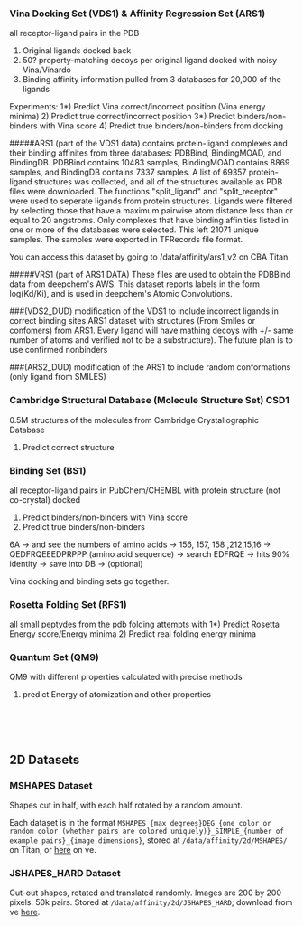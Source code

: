 ### Vina Docking Set (VDS1) & Affinity Regression Set (ARS1) 

all receptor-ligand pairs in the PDB
1) Original ligands docked back
2) 50? property-matching decoys per original ligand docked with noisy Vina/Vinardo
3) Binding affinity information pulled from 3 databases for 20,000 of the ligands

Experiments: 
1*) Predict Vina correct/incorrect position (Vina energy minima)
2) Predict true correct/incorrect position
3*) Predict binders/non-binders with Vina score
4) Predict true binders/non-binders from docking 

#####ARS1 (part of the VDS1 data)
contains protein-ligand complexes and their binding affinites from three databases: PDBBind, BindingMOAD, and BindingDB. PDBBind contains 10483 samples, BindingMOAD contains 8869 samples, and BindingDB contains 7337 samples. A list of 69357 protein-ligand structures was collected, and all of the structures available as PDB files were downloaded. The functions "split_ligand" and "split_receptor" were used to seperate ligands from protein structures. Ligands were filtered by selecting those that have a maximum pairwise atom distance less than or equal to 20 angstroms. Only complexes that have binding affinities listed in one or more of the databases were selected. This left 21071 unique samples. The samples were exported in TFRecords file format. 

You can access this dataset by going to /data/affinity/ars1_v2 on CBA Titan.

#####VRS1 (part of ARS1 DATA)
These files are used to obtain the PDBBind data from deepchem's AWS. This dataset reports labels in the form log(Kd/Ki), and is used in deepchem's Atomic Convolutions. 

###(VDS2_DUD) modification of the VDS1 to include incorrect ligands in correct binding sites
ARS1 dataset with structures (From Smiles or confomers) from ARS1. Every ligand will have mathing decoys with +/- same number of atoms and verified not to be a substructure). 
The future plan is to use confirmed nonbinders

###(ARS2_DUD) modification of the ARS1 to include random conformations (only ligand from SMILES)


### Cambridge Structural Database (Molecule Structure Set) CSD1
0.5M structures of the molecules from Cambridge Crystallographic Database
1) Predict correct structure

### Binding Set (BS1)
all receptor-ligand pairs in PubChem/CHEMBL with protein structure (not co-crystal) docked
1) Predict binders/non-binders with Vina score
2) Predict true binders/non-binders

6A -> and see the numbers of amino acids -> 156, 157, 158 ,212,15,16 -> QEDFRQEEEDPRPPP (amino acid sequence) -> search EDFRQE -> hits 90% identity -> save into DB -> (optional) 

Vina docking and binding sets go together.

### Rosetta Folding Set (RFS1)
all small peptydes from the pdb folding attempts with 
1*) Predict Rosetta Energy score/Energy minima
2) Predict real folding energy minima

### Quantum Set (QM9)
QM9 with different properties calculated with precise methods
1) predict Energy of atomization and other properties


<br />
<br />
<br />

## 2D Datasets

### MSHAPES Dataset
Shapes cut in half, with each half rotated by a random amount.

Each dataset is in the format `MSHAPES_{max degrees}DEG_{one color or random color (whether pairs are colored uniquely)}_SIMPLE_{number of example pairs}_{image dimensions}`, stored at `/data/affinity/2d/MSHAPES/` on Titan, or [here](https://electronneutrino.com/affinity/shapes/datasets/) on νe.


### JSHAPES_HARD Dataset
Cut-out shapes, rotated and translated randomly. Images are 200 by 200 pixels. 50k pairs. Stored at `/data/affinity/2d/JSHAPES_HARD`; download from νe [here](https://electronneutrino.com/affinity/shapes/datasets/JSHAPES_360DEG_HARD_50k_200x200.zip).

